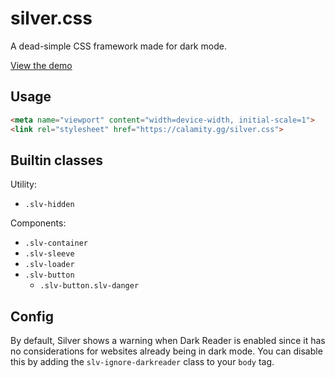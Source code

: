 # silver.css

A dead-simple CSS framework made for dark mode.

[View the demo](https://calamity-inc.github.io/silver.css/demo.html)

## Usage

```HTML
<meta name="viewport" content="width=device-width, initial-scale=1">
<link rel="stylesheet" href="https://calamity.gg/silver.css">
```

## Builtin classes

Utility:
- `.slv-hidden`

Components:
- `.slv-container`
- `.slv-sleeve`
- `.slv-loader`
- `.slv-button`
	- `.slv-button.slv-danger`

## Config

By default, Silver shows a warning when Dark Reader is enabled since it has no considerations for websites already being in dark mode. You can disable this by adding the `slv-ignore-darkreader` class to your `body` tag.
